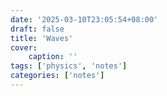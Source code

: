 ```yaml
---
date: '2025-03-10T23:05:54+08:00'
draft: false
title: 'Waves'
cover: 
    caption: ''
tags: ['physics', 'notes']
categories: ['notes']
---
```


